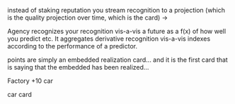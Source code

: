 instead of staking reputation you stream recognition to a projection (which is the quality projection over time, which is the card) ->

Agency recognizes your recognition vis-a-vis a future as a f(x) of how well you predict etc.
It aggregates derivative recognition vis-a-vis indexes according to the performance of a predictor.

points are simply an embedded realization card...
and it is the first card that is saying that the embedded has been realized...

Factory
+10 car

car card